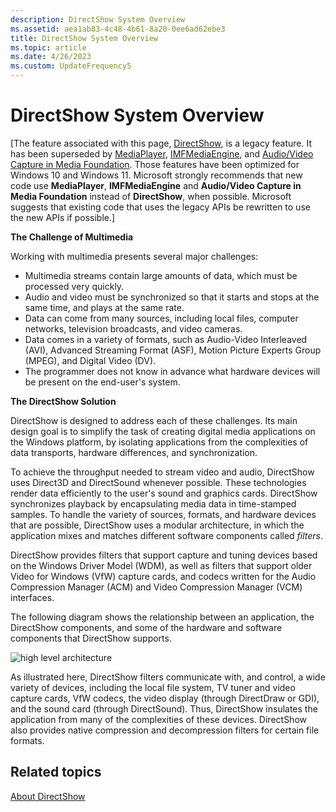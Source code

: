 ```yaml
---
description: DirectShow System Overview
ms.assetid: aea1ab83-4c48-4b61-8a20-0ee6ad62ebe3
title: DirectShow System Overview
ms.topic: article
ms.date: 4/26/2023
ms.custom: UpdateFrequency5
---
```


# DirectShow System Overview

\[The feature associated with this page, [DirectShow](/windows/win32/directshow/directshow), is a legacy feature. It has been superseded by [MediaPlayer](/uwp/api/Windows.Media.Playback.MediaPlayer), [IMFMediaEngine](/windows/win32/api/mfmediaengine/nn-mfmediaengine-imfmediaengine), and [Audio/Video Capture in Media Foundation](windows/win32/medfound/audio-video-capture-in-media-foundation). Those features have been optimized for Windows 10 and Windows 11. Microsoft strongly recommends that new code use **MediaPlayer**, **IMFMediaEngine** and **Audio/Video Capture in Media Foundation** instead of **DirectShow**, when possible. Microsoft suggests that existing code that uses the legacy APIs be rewritten to use the new APIs if possible.\]

**The Challenge of Multimedia**

Working with multimedia presents several major challenges:

-   Multimedia streams contain large amounts of data, which must be processed very quickly.
-   Audio and video must be synchronized so that it starts and stops at the same time, and plays at the same rate.
-   Data can come from many sources, including local files, computer networks, television broadcasts, and video cameras.
-   Data comes in a variety of formats, such as Audio-Video Interleaved (AVI), Advanced Streaming Format (ASF), Motion Picture Experts Group (MPEG), and Digital Video (DV).
-   The programmer does not know in advance what hardware devices will be present on the end-user's system.

**The DirectShow Solution**

DirectShow is designed to address each of these challenges. Its main design goal is to simplify the task of creating digital media applications on the Windows platform, by isolating applications from the complexities of data transports, hardware differences, and synchronization.

To achieve the throughput needed to stream video and audio, DirectShow uses Direct3D and DirectSound whenever possible. These technologies render data efficiently to the user's sound and graphics cards. DirectShow synchronizes playback by encapsulating media data in time-stamped samples. To handle the variety of sources, formats, and hardware devices that are possible, DirectShow uses a modular architecture, in which the application mixes and matches different software components called *filters*.

DirectShow provides filters that support capture and tuning devices based on the Windows Driver Model (WDM), as well as filters that support older Video for Windows (VfW) capture cards, and codecs written for the Audio Compression Manager (ACM) and Video Compression Manager (VCM) interfaces.

The following diagram shows the relationship between an application, the DirectShow components, and some of the hardware and software components that DirectShow supports.

![high level architecture](images/arch-oview2.png)

As illustrated here, DirectShow filters communicate with, and control, a wide variety of devices, including the local file system, TV tuner and video capture cards, VfW codecs, the video display (through DirectDraw or GDI), and the sound card (through DirectSound). Thus, DirectShow insulates the application from many of the complexities of these devices. DirectShow also provides native compression and decompression filters for certain file formats.

## Related topics

<dl> <dt>

[About DirectShow](about-directshow.md)
</dt> </dl>

 

 



